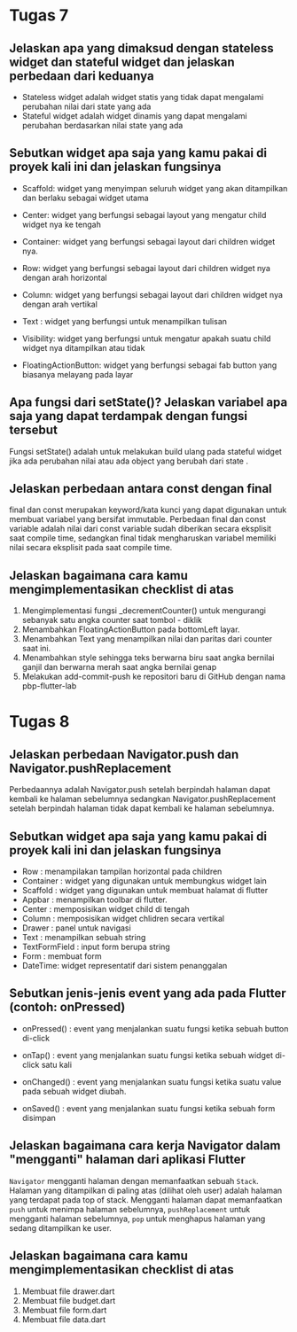 # Tugas 7

## Jelaskan apa yang dimaksud dengan stateless widget dan stateful widget dan jelaskan perbedaan dari keduanya

- Stateless widget adalah widget statis yang tidak dapat mengalami perubahan nilai dari state yang ada
- Stateful widget adalah widget dinamis yang dapat mengalami perubahan berdasarkan nilai state yang ada

## Sebutkan widget apa saja yang kamu pakai di proyek kali ini dan jelaskan fungsinya

- Scaffold: widget yang menyimpan seluruh widget yang akan ditampilkan dan berlaku sebagai widget utama

- Center: widget yang berfungsi sebagai layout yang mengatur child widget nya ke tengah

- Container: widget yang berfungsi sebagai layout dari children widget nya.

- Row: widget yang berfungsi sebagai layout dari children widget nya dengan arah horizontal 

- Column: widget yang berfungsi sebagai layout dari children widget nya dengan arah vertikal

- Text : widget yang berfungsi untuk menampilkan tulisan

- Visibility: widget yang berfungsi untuk mengatur apakah suatu child widget nya ditampilkan atau tidak

- FloatingActionButton: widget yang berfungsi sebagai fab button yang biasanya melayang pada layar

## Apa fungsi dari setState()? Jelaskan variabel apa saja yang dapat terdampak dengan fungsi tersebut

Fungsi setState() adalah untuk melakukan build ulang pada stateful widget jika ada perubahan nilai atau ada object yang berubah dari state .

## Jelaskan perbedaan antara const dengan final

final dan const merupakan keyword/kata kunci yang dapat digunakan untuk membuat variabel yang bersifat immutable. Perbedaan final dan const variable adalah nilai dari const variable sudah diberikan secara eksplisit saat compile time, sedangkan final tidak mengharuskan variabel memiliki nilai secara eksplisit pada saat compile time.

## Jelaskan bagaimana cara kamu mengimplementasikan checklist di atas

1. Mengimplementasi fungsi _decrementCounter() untuk mengurangi sebanyak satu angka counter saat tombol - diklik
2. Menambahkan FloatingActionButton pada bottomLeft layar.
3. Menambahkan Text yang menampilkan nilai dan paritas dari counter saat ini.
4. Menambahkan style sehingga teks berwarna biru saat angka bernilai ganjil dan berwarna merah saat angka bernilai genap
5. Melakukan add-commit-push ke repositori baru di GitHub dengan nama pbp-flutter-lab

# Tugas 8

## Jelaskan perbedaan Navigator.push dan Navigator.pushReplacement

Perbedaannya adalah Navigator.push setelah berpindah halaman dapat kembali ke halaman sebelumnya sedangkan Navigator.pushReplacement setelah berpindah halaman tidak dapat kembali ke halaman sebelumnya.

## Sebutkan widget apa saja yang kamu pakai di proyek kali ini dan jelaskan fungsinya

- Row : menampilakan tampilan horizontal pada children
- Container : widget yang digunakan untuk membungkus widget lain 
- Scaffold : widget yang digunakan untuk membuat halamat di flutter
- Appbar : menampilkan toolbar di flutter.
- Center : memposisikan widget child di tengah
- Column : memposisikan widget chlidren secara vertikal
- Drawer : panel untuk navigasi
- Text : menampilkan sebuah string
- TextFormField : input form berupa string
- Form : membuat form
- DateTime: widget representatif dari sistem penanggalan


## Sebutkan jenis-jenis event yang ada pada Flutter (contoh: onPressed)

- onPressed() : event yang menjalankan suatu fungsi ketika sebuah button di-click
  
- onTap() : event yang menjalankan suatu fungsi ketika sebuah widget di-click satu kali
  
- onChanged() : event yang menjalankan  suatu fungsi ketika suatu value pada sebuah widget diubah.
  
- onSaved() : event yang menjalankan suatu fungsi ketika sebuah form disimpan

## Jelaskan bagaimana cara kerja Navigator dalam "mengganti" halaman dari aplikasi Flutter

`Navigator` mengganti halaman dengan memanfaatkan sebuah `Stack`. Halaman yang ditampilkan di paling atas (dilihat oleh user) adalah halaman yang terdapat pada top of stack. Mengganti halaman dapat memanfaatkan `push` untuk menimpa halaman sebelumnya, `pushReplacement` untuk mengganti halaman sebelumnya, `pop` untuk menghapus halaman yang sedang ditampilkan ke user.

## Jelaskan bagaimana cara kamu mengimplementasikan checklist di atas

1. Membuat file drawer.dart
2. Membuat file budget.dart 
3. Membuat file form.dart 
4. Membuat file data.dart

